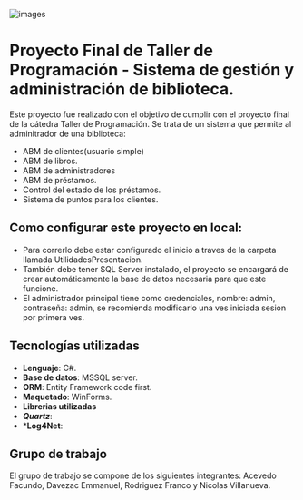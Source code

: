 ![images](https://github.com/user-attachments/assets/7823e8f6-52b1-4650-8759-976bb9dfb61c)

# Proyecto Final de Taller de Programación - Sistema de gestión y administración de biblioteca.

Este proyecto fue realizado con el objetivo de cumplir con el proyecto final de la cátedra Taller de Programación. Se trata de un sistema que permite al adminitrador de una biblioteca:

- ABM de clientes(usuario simple)
- ABM de libros.
- ABM de administradores
- ABM de préstamos.
- Control del estado de los préstamos.
- Sistema de puntos para los clientes.

## Como configurar este proyecto en local:

- Para correrlo debe estar configurado el inicio a traves de la carpeta llamada UtilidadesPresentacion. 
- También debe tener SQL Server instalado, el proyecto se encargará de crear automáticamente la base de datos necesaria para que este funcione.
- El administrador principal tiene como credenciales, nombre: admin, contraseña: admin, se recomienda modificarlo una ves iniciada sesion por primera ves.

## Tecnologías utilizadas
- **Lenguaje**:  C#.
- **Base de datos**:  MSSQL server.
- **ORM**:  Entity Framework code first.
- **Maquetado**:  WinForms.
- **Librerias utilizadas**
- ***Quartz***:
- ***Log4Net**:
  

## Grupo de trabajo

El grupo de trabajo se compone de los siguientes integrantes: Acevedo Facundo, Davezac Emmanuel, Rodriguez Franco y Nicolas Villanueva.
